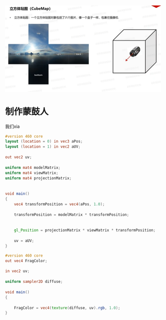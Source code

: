 ![输入图片说明](/imgs/2025-02-15/1kcIg0ADvqMmLevC.png)

# 制作蒙鼓人
我们xia
```glsl
#version 460 core
layout (location = 0) in vec3 aPos;
layout (location = 1) in vec2 aUV;

out vec2 uv;

uniform mat4 modelMatrix;
uniform mat4 viewMatrix;
uniform mat4 projectionMatrix;


void main()
{
	vec4 transformPosition = vec4(aPos, 1.0);

	transformPosition = modelMatrix * transformPosition;


	gl_Position = projectionMatrix * viewMatrix * transformPosition;
	
	uv = aUV;
}
```
```glsl
#version 460 core
out vec4 FragColor;

in vec2 uv;

uniform sampler2D diffuse;

void main()
{

	FragColor = vec4(texture(diffuse, uv).rgb, 1.0);
}
```
<!--stackedit_data:
eyJoaXN0b3J5IjpbMTc5ODI0NzY1LDIyNzQ3NzEwMV19
-->